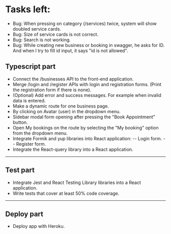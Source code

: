 # Tasks left:

- Bug: When pressing on category (/services) twice, system will show doubled service cards.
- Bug: Size of service cards is not correct.
- Bug: Search is not working.
- Bug: While creating new business or booking in swagger, he asks for ID. And when I try to fill id input, it says "id is not allowed".

## Typescript part

- Connect the /businesses API to the front-end application.
- Merge /login and /register APIs with login and registration forms. (Print the registration form if there is none).
- (Optional) Add error and success messages. For example when invalid data is entered.
- Make a dynamic route for one business page.
- By clicking on Avatar (user) in the dropdown menu.
- Sidebar modal form opening after pressing the "Book Appointment" button.
- Open My bookings on the route by selecting the "My booking" option from the dropdown menu.
- Integrate Formik and yup libraries into React application:
  -- Login form.
  -- Register form.
- Integrate the React-query library into a React application.

---

## Test part

- Integrate Jest and React Testing Library libraries into a React application.
- Write tests that cover at least 50% code coverage.

---

## Deploy part

- Deploy app with Heroku.
